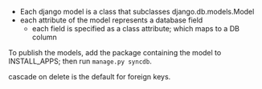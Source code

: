 - Each django model is a class that subclasses django.db.models.Model
- each attribute of the model represents a database field
    - each field is specified as a class attribute; which maps to a DB column

To publish the models, add the package containing the model to INSTALL_APPS;
then run ```manage.py syncdb```.

cascade on delete is the default for foreign keys.
